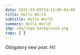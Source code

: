 ```yaml
---
date: 2015-03-05T14:13:06-04:00
title: Hello World
subtitle: Hello World
summary: Hello World
img: img/logo_background.png
tags: [ ]
---
```


Obligatory new post. Hi!
